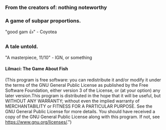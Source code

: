 ### From the creators of: nothing noteworthy

### A game of subpar proportions.

"good gam 👍"
    - Coyotea
    
### A tale untold.

"A masterpiece, 11/10"
    - IGN, or something
    

#### Lilmaci: The Game About Fish

(This program is free software: you can redistribute it and/or modify it under the terms of the GNU General Public License as published by the Free Software Foundation, either version 3 of the License, or (at your option) any later version.This program is distributed in the hope that it will be useful, but WITHOUT ANY WARRANTY; without even the implied warranty of MERCHANTABILITY or FITNESS FOR A PARTICULAR PURPOSE.  See the GNU General Public License for more details. You should have received a copy of the GNU General Public License along with this program.  If not, see <https://www.gnu.org/licenses/>.")
